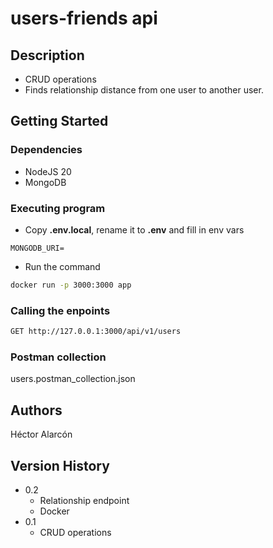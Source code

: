 # users-friends api

## Description

- CRUD operations
- Finds relationship distance from one user to another user.

## Getting Started

### Dependencies

- NodeJS 20
- MongoDB

### Executing program

- Copy **.env.local**, rename it to **.env** and fill in env vars

```
MONGODB_URI=
```

- Run the command

```bash
docker run -p 3000:3000 app
```

### Calling the enpoints

```bash
GET http://127.0.0.1:3000/api/v1/users
```

### Postman collection

users.postman_collection.json

## Authors

Héctor Alarcón

## Version History

- 0.2
  - Relationship endpoint
  - Docker
- 0.1
  - CRUD operations
